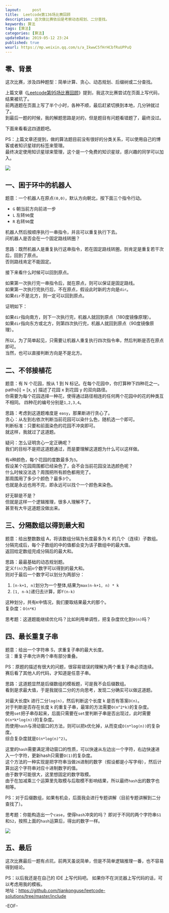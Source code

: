 ```yaml
---   
layout:     post  
title:  Leetcode第136场比赛回顾  
description: 这次做比赛依旧是考察动态规划、二分查找。  
keywords: 算法  
tags: [算法]    
categories: [算法]  
updateData: 2019-05-12 23:24   
published: true 
wxurl: https://mp.weixin.qq.com/s/a_IkwwC5fHrHCbfRuUPPuQ  
---  
```



## 零、背景  


这次比赛，涉及四种题型：简单计算、贪心、动态规划、后缀树或二分查找。  


上篇文章《[Leetcode第95场比赛回顾](https://mp.weixin.qq.com/s/VfSfndvIv2lCEpIENOCq0A)》提到，我这次比赛尝试在页面上写代码，结果被坑了。  
前两道题在页面上写了半个小时，各种不顺，最后赶紧切换到本地，几分钟就过了。  
到最后一题的时候，我的解题思路是对的，但是题目有问题看错题了，最终没过。  


下面来看看这四道题吧。  


PS：上篇文章还提到，做的算法题目前没有很好的分类关系，可以使用自己的博客或者知识星球的标签来管理。  
最终决定使用知识星球来管理，这个是一个免费的知识星球，感兴趣的同学可以加入。  

![](http://res2019.tiankonguse.com/images/2019/05/12/001.jpg)  


## 一、困于环中的机器人  


题意：一个机器人在原点`(0,0)`，默认方向朝北，按下面三个指令行动。  


* `G` 朝当前方向前进一步  
* `L` 左转`90`度  
* `R` 右转`90`度  


机器人然后按顺序执行一串指令，并且可以重复执行下去。  
问机器人是否会在一个固定路线转圈？  


思路：既然机器人是重复执行这串指令，若在固定路线转圈，则肯定是重复若干次后，回到了原点。  
否则路线肯定不能固定。  


接下来看什么时候可以回到原点。  


如果第一次执行完一串指令后，就在原点，则可以保证是固定路线。  
如果第一次执行完执行后，不在原点，假设此时新的方向是`dir`。  
如果`dir`不是北方，则一定可以回到原点。  


证明如下：  


如果`dir`指向南方，则下一次执行完，机器人就回到原点（180度镜像原理）。  
如果`dir`指向东方或北方，则第四次执行完，机器人就回到原点（90度镜像原理）。  


所以，为了简单起见，只需要让机器人重复执行四次指令串，然后判断是否在原点即可。  
当然，也可以直接判断方向是不是北方。  


## 二、不邻接植花  


题意：有 N 个花园，按从 1 到 N 标记。在每个花园中，你打算种下四种花之一。  
paths[i] = [x, y] 描述了花园 x 到花园 y 的双向路径。  
你需要为每个花园选择一种花，使得通过路径相连的任何两个花园中的花的种类互不相同。
四种花的编号分别是`1,2,3,4`。  


思路：考虑到这道题难度是 `easy`，那果断进行贪心了。  
贪心：从左到右依次判断当前花园可以染什么色，随机选一个即可。  
判断标准：只要和前面染色的花园不冲突即可。  
就这样，我就过了这道题。  


疑问：怎么证明贪心一定正确呢？  
我们的目标不是把这道题通过，而是要理解这道题为什么可以这样做。  


有`4`种颜色，每个花园的度数最多为`3`。  
假设某个花园周围都已经染色了，会不会当前花园没法选颜色呢？  
什么时候没法选？周围把所有颜色都用完了。  
那周围用了多少个颜色？最多`3`个。  
也就是永远也用不完，即永远可以找个一个颜色来染色。  


好无聊是不是？  
但就是这样一个逻辑推理，很多人理解不了。  
甚至有大牛这道题没做出来。  



## 三、分隔数组以得到最大和  


题意：给出整数数组 A，将该数组分隔为长度最多为 K 的几个（连续）子数组。  
分隔完成后，每个子数组的中的值都会变为该子数组中的最大值。  
返回给定数组完成分隔后的最大和。  


思路：最最基础的动态规划题。  
定义`f(n)`为前`n`个数字可以得到的最大和。  
则对于最后一个数字可以划分为两部分：  


1. `[n-k+1, n]`划分为一个整体,结果为`max(n-k+1, n) * k`  
2. `[1, n-k]`递归去计算，即`f(n-k)`  


这种划分，共有`K`中情况，我们要取结果最大的那个。  
复杂度：`O(n*K)`  


思考题：这道题能继续优化吗？比如利用单调性，把复杂度优化到`O(n)`吗？  


## 四、最长重复子串  


题意：给出一个字符串 S，求重复子串的最大长度。  
注：重复子串允许两个串有部分重叠。  


PS：原题的描述有很大的问题，很容易错误的理解为两个重复子串必须连续。  
赛后看了其他人的代码，才知道是任意子串。  


思路：这道题显然是后缀数组的模板题，可是我不会后缀数组。  
看到是求最大值，于是我就往二分的方向思考，发现二分确实可以做这道题。  


对最大长度k 进行二分`log(n)`，然后判断这个长度 k 是否有答案`O(n)`。  
对于判断是否存在长度 k 的重复子串，最笨的方法需要`O(n^2*k)`的复杂度。  
使用`set`把子串存起来，后面只需要在`set`里判断子串是否出现过，此时需要`O(n*k*log(n))`的复杂度。  
而使用`hash`与滑动窗口的方法，则可以把`k`优化掉，从而变成`O(n*log(n))`的复杂度。  
综合复杂度就是`O(n*log(n)^2)`。  


这里的`hash`需要满足滑动窗口的性质，可以快速从左边出一个字符，右边快速进入一个字符，更新hash只需要`O(1)`的复杂度。  
这个方法的一种实现是把字符串当做`26`进制的数字（假设都是小写字母），然后计算出这个字符串对应十进制数字的值。  
由于数字可能很大，这里想固定的数字取模。  
由于在加减乘三个运算里先取模与后取模不影响结果，所以最终`hash`出的数字也相等。  


PS：对于后缀数组，如果有机会，后面我会进行专题讲解（目前专题讲解到二分查找了）。  


思考题：你能构造出一个`case`，使得`hash`冲突的吗？
即对于不同的两个字符串`S1`和`S2`，按照上面的`hash`运算后，得出的数字一样。  


![](http://res2019.tiankonguse.com/images/2019/05/12/002.png)  


## 五、最后  


这次比赛最后一题有点坑，前两天虽说简单，但是不简单逻辑推理一番，也不容易得到结论。  


PS：以后我还是在自己的 IDE 上写代码吧。 如果你不在浏览器上写代码的话，可以考虑用我的模板。  
地址：https://github.com/tiankonguse/leetcode-solutions/tree/master/include  


-EOF-  


